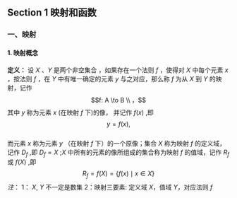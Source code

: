 ## Section 1 映射和函数

### 一、映射
#### 1. 映射概念
**定义：** 设 $X$ 、$Y$ 是两个非空集合 ，如果存在一个法则 $f$ ，使得对 $X$ 中每个元素 $x$ ，按法则 $f$ ，在 $Y$ 中有唯一确定的元素 $y$ 与之对应，那么称 $f$ 为从 $X$ 到 $Y$ 的映射，记作 $$f: A \to B \\ ，$$
其中 $y$ 称为元素 $x$ (在映射 $f$ 下)的像， 并记作 $f(x)$ ,即 $$y=f(x),$$  
而元素 $x$ 称为元素 $y$ （在映射 $f$ 下）的一个原像；集合 $X$ 称为映射 $f$ 的定义域，记作 $D_f$ ,即 $D_{f} = X$ ;$X$ 中所有的元素的像所组成的集合称为映射 $f$ 的值域，记作 $R_{f}$ 或 $f(X)$ ,即 $$R_{f}=f(X)=\{f(x) \mid x \in X\}$$
*注*：
	1： $X$, $Y$ 不一定是数集
	2：映射三要素: 定义域 $X$，值域 $Y$，对应法则 $f$ 

